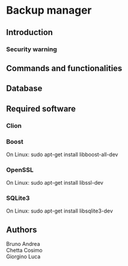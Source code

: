 # Backup manager

## Introduction
<!--
Descrizione del progetto
-->
### Security warning
<!--
Tutto viene mandato in chiaro, il progetto non è stato pensato per implementare connessioni sicure
-->

## Commands and functionalities
<!--
Comandi: q quit, r restore
Funzionalità backup, restore, spieghiamo meglio
-->

## Database
<!--
Descrizione sommaria delle tabelle,
spiegare la sovrascrittura giornaliera dei record
-->


## Required software
### Clion
### Boost 
On Linux: sudo apt-get install libboost-all-dev
### OpenSSL
On Linux: sudo apt-get install libssl-dev
### SQLite3
On Linux: sudo apt-get install libsqlite3-dev

## Authors
Bruno Andrea  
Chetta Cosimo  
Giorgino Luca  
